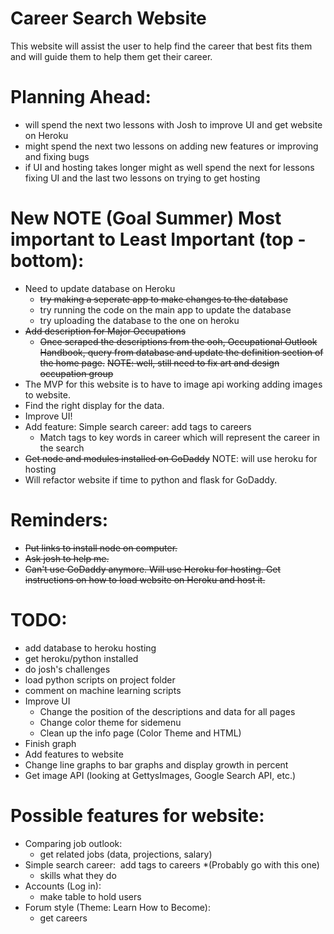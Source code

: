 # Career Search Website
This website will assist the user to help find the career that best fits them and will guide them to help them get their career.
# Planning Ahead:
- will spend the next two lessons with Josh to improve UI and get website on Heroku
- might spend the next two lessons on adding new features or improving and fixing bugs
- if UI and hosting takes longer might as well spend the next for lessons fixing UI and the last two lessons on trying to get hosting
# New NOTE (Goal Summer) Most important to Least Important (top - bottom):
- Need to update database on Heroku
  - ~~try making a seperate app to make changes to the database~~
  - try running the code on the main app to update the database
  - try uploading the database to the one on heroku
- ~~Add description for Major Occupations~~
  - ~~Once scraped the descriptions from the ooh, Occupational Outlook Handbook, query from database and update the definition section of the home page.~~
  ~~NOTE: well, still need to fix art and design occupation group~~
- The MVP for this website is to have to image api working adding images to website. 
- Find the right display for the data.
- Improve UI!
- Add feature: Simple search career: add tags to careers
  - Match tags to key words in career which will represent the career in the search
- ~~Get node and modules installed on GoDaddy~~ NOTE: will use heroku for hosting
- Will refactor website if time to python and flask for GoDaddy.
# Reminders:
- ~~Put links to install node on computer.~~
- ~~Ask josh to help me.~~
- ~~Can't use GoDaddy anymore. Will use Heroku for hosting. Get instructions on how to load website on Heroku and host it.~~
# TODO:
- add database to heroku hosting
- get heroku/python installed
- do josh's challenges
- load python scripts on project folder
- comment on machine learning scripts
- Improve UI
  - Change the position of the descriptions and data for all pages
  - Change color theme for sidemenu
  - Clean up the info page (Color Theme and HTML)
- Finish graph
- Add features to website
- Change line graphs to bar graphs and display growth in percent 
- Get image API (looking at GettysImages, Google Search API, etc.)
# Possible features for website:
- Comparing job outlook:
  - get related jobs (data, projections, salary)
- Simple search career: 	add tags to careers *(Probably go with this one)
  - skills what they do
- Accounts (Log in):
  - make table to hold users
- Forum style (Theme: Learn How to Become):
  - get careers 
